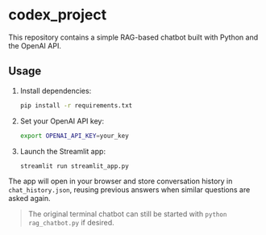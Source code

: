 # codex_project

This repository contains a simple RAG-based chatbot built with Python and the OpenAI API.

## Usage

1. Install dependencies:
   ```bash
   pip install -r requirements.txt
   ```
2. Set your OpenAI API key:
   ```bash
   export OPENAI_API_KEY=your_key
   ```
3. Launch the Streamlit app:
   ```bash
   streamlit run streamlit_app.py
   ```

The app will open in your browser and store conversation history in
`chat_history.json`, reusing previous answers when similar questions are asked
again.

> The original terminal chatbot can still be started with
> `python rag_chatbot.py` if desired.
